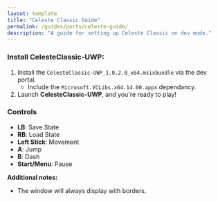 ```yaml
---
layout: template
title: "Celeste Classic Guide"
permalink: /guides/ports/celeste-guide/
description: "A guide for setting up Celeste Classic on dev mode."
---
```


### Install CelesteClassic-UWP:
1. Install the `CelesteClassic-UWP_1.0.2.0_x64.msixbundle` via the dev portal.
   - Include the `Microsoft.VCLibs.x64.14.00.appx` dependancy.
2. Launch **CelesteClassic-UWP**, and you're ready to play!  

### Controls
- **LB**: Save State  
- **RB**: Load State  
- **Left Stick**: Movement
- **A**: Jump  
- **B**: Dash  
- **Start/Menu**: Pause

**Additional notes:**
- The window will always display with borders.
